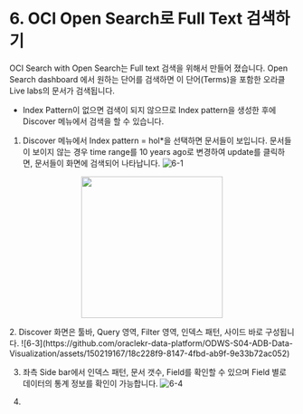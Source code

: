 # 6. OCI Open Search로 Full Text 검색하기

OCI Search with Open Search는 Full text 검색을 위해서 만들어 졌습니다. Open Search dashboard 에서 원하는 단어를 검색하면 이 단어(Terms)을 포함한 오라클 Live labs의 문서가 검색됩니다. 
* Index Pattern이 없으면 검색이 되지 않으므로 Index pattern을 생성한 후에 Discover 메뉴에서 검색을 할 수 있습니다.
  
1. Discover 메뉴에서 Index pattern = hol*을 선택하면 문서들이 보입니다. 문서들이 보이지 않는 경우 time range를 10 years ago로 변경하여 update를 클릭하면, 문서들이 화면에 검색되어 나타납니다.
   ![6-1](https://github.com/oraclekr-data-platform/ODWS-S04-ADB-Data-Visualization/assets/150219167/56ef4376-b62b-4b95-bdf0-8427dcf32aad)

 <p align="center"><img src="https://github.com/oraclekr-data-platform/ODWS-S04-ADB-Data-Visualization/assets/150219167/1e012b5c-41ad-497f-8b52-ac90f174907f" height="250"></p>
2. Discover 화면은 툴바, Query 영역, Filter 영역, 인덱스 패턴, 사이드 바로 구성됩니다.
![6-3](https://github.com/oraclekr-data-platform/ODWS-S04-ADB-Data-Visualization/assets/150219167/18c228f9-8147-4fbd-ab9f-9e33b72ac052)

3. 좌측 Side bar에서 인덱스 패턴, 문서 갯수, Field를 확인할 수 있으며 Field 별로 데이터의 통계 정보를 확인이 가능합니다.
![6-4](https://github.com/oraclekr-data-platform/ODWS-S04-ADB-Data-Visualization/assets/150219167/f8f7c232-5b91-4483-9b49-16c3ac85a87a)

4. 
